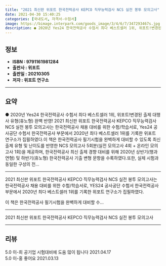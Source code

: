 ```yaml
---
title: "2021 최신판 위포트 한국전력공사 KEPCO 직무능력검사 NCS 실전 봉투 모의고사"
date: 2021-04-30 15:40:25
categories: [국내도서, 자격서-수험서]
image: https://bimage.interpark.com/goods_image/3/4/6/7/347293467s.jpg
description: ● 2020년 Yes24 한국전력공사 수험서 최다 베스트셀러 1위, 위포트!변경된 출제 대행사 유형(휴노형) 완벽 반영! 2021 최신판 위포트 한국전력공사 KEPCO 직무능력검사 NCS 실전 봉투 모의고사는 한국전력공사 채용 대비를 위한 수험/학습서로, Yes24 공사공단 수험서 한
---
```


## **정보**

- **ISBN : 9791161981284**
- **출판사 : 위포트**
- **출판일 : 20210305**
- **저자 : 위포트 연구소**

------



## **요약**

●  2020년 Yes24 한국전력공사 수험서 최다 베스트셀러 1위, 위포트!변경된 출제 대행사 유형(휴노형) 완벽 반영! 2021 최신판 위포트 한국전력공사 KEPCO 직무능력검사 NCS 실전 봉투 모의고사는 한국전력공사 채용 대비를 위한 수험/학습서로, Yes24 공사공단 수험서 한국전력공사 부문에서 2020년 최다 베스트셀러 1위를 기록한 위포트 연구소가 집필하였다.이 책은 한국전력공사 필기시험을 완벽하게 대비할 수 있도록 최신 출제 유형 및 난이도를 반영한 NCS 모의고사 5회분(실전 모의고사 4회 + 온라인 모의고사 1회)을 제공하며, 한국전력공사 최신 출제 경향 대비를 위해 2020년 상반기(행과연형) 및 하반기(휴노형) 한국전력공사 기출 변형 문항을 수록하였다.또한, 실제 시험과 동일한 구성의 전...

------

2021 최신판 위포트 한국전력공사 KEPCO 직무능력검사 NCS 실전 봉투 모의고사는 한국전력공사 채용 대비를 위한 수험/학습서로, YES24 공사공단 수험서 한국전력공사 부문에서 2020년 최다 베스트셀러 1위를 기록한 위포트 연구소가 집필하였다.

이 책은 한국전력공사 필기시험을 완벽하게 대비할 수... 

------


2021 최신판 위포트 한국전력공사 KEPCO 직무능력검사 NCS 실전 봉투 모의고사 

------


## **리뷰** 

5.0 이-희 공기업 시험대비에 도움 많이 됩니다 2021.04.17 <br/>5.0 이-홍 좋어요 2021.03.13 <br/>